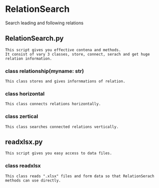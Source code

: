 # RelationSearch
Search leading and following relations

## RelationSearch.py
    This script gives you effective contena and methods.
    It consist of vary 3 classes, store, connect, serach and get huge relation information.

### class relationship(myname: str)
    This class stores and gives infornmations of relation.

### class horizontal
    This class connects relations horizontally.

### class zertical
    This class searches connected relations vertically.

## readxlsx.py
    This script gives you easy access to data files.

### class readxlsx
    This class reads ".xlsx" files and form data so that RelationSerach methods can use directly.